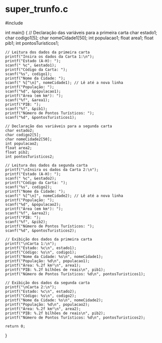 # super_trunfo.c
#include 

int main() {
    // Declaração das variáveis para a primeira carta
    char estado1;
    char codigo1[5];
    char nomeCidade1[50];
    int populacao1;
    float area1;
    float pib1;
    int pontosTuristicos1;

    // Leitura dos dados da primeira carta
    printf("Insira os dados da Carta 1:\n");
    printf("Estado (A-H): ");
    scanf(" %c", &estado1);
    printf("Código da Carta: ");
    scanf("%s", codigo1);
    printf("Nome da Cidade: ");
    scanf(" %[^\n]", nomeCidade1); // Lê até a nova linha
    printf("População: ");
    scanf("%d", &populacao1);
    printf("Área (em km²): ");
    scanf("%f", &area1);
    printf("PIB: ");
    scanf("%f", &pib1);
    printf("Número de Pontos Turísticos: ");
    scanf("%d", &pontosTuristicos1);

    // Declaração das variáveis para a segunda carta
    char estado2;
    char codigo2[5];
    char nomeCidade2[50];
    int populacao2;
    float area2;
    float pib2;
    int pontosTuristicos2;

    // Leitura dos dados da segunda carta
    printf("\nInsira os dados da Carta 2:\n");
    printf("Estado (A-H): ");
    scanf(" %c", &estado2);
    printf("Código da Carta: ");
    scanf("%s", codigo2);
    printf("Nome da Cidade: ");
    scanf(" %[^\n]", nomeCidade2); // Lê até a nova linha
    printf("População: ");
    scanf("%d", &populacao2);
    printf("Área (em km²): ");
    scanf("%f", &area2);
    printf("PIB: ");
    scanf("%f", &pib2);
    printf("Número de Pontos Turísticos: ");
    scanf("%d", &pontosTuristicos2);

    // Exibição dos dados da primeira carta
    printf("\nCarta 1:\n");
    printf("Estado: %c\n", estado1);
    printf("Código: %s\n", codigo1);
    printf("Nome da Cidade: %s\n", nomeCidade1);
    printf("População: %d\n", populacao1);
    printf("Área: %.2f km²\n", area1);
    printf("PIB: %.2f bilhões de reais\n", pib1);
    printf("Número de Pontos Turísticos: %d\n", pontosTuristicos1);

    // Exibição dos dados da segunda carta
    printf("\nCarta 2:\n");
    printf("Estado: %c\n", estado2);
    printf("Código: %s\n", codigo2);
    printf("Nome da Cidade: %s\n", nomeCidade2);
    printf("População: %d\n", populacao2);
    printf("Área: %.2f km²\n", area2);
    printf("PIB: %.2f bilhões de reais\n", pib2);
    printf("Número de Pontos Turísticos: %d\n", pontosTuristicos2);

    return 0;
}

